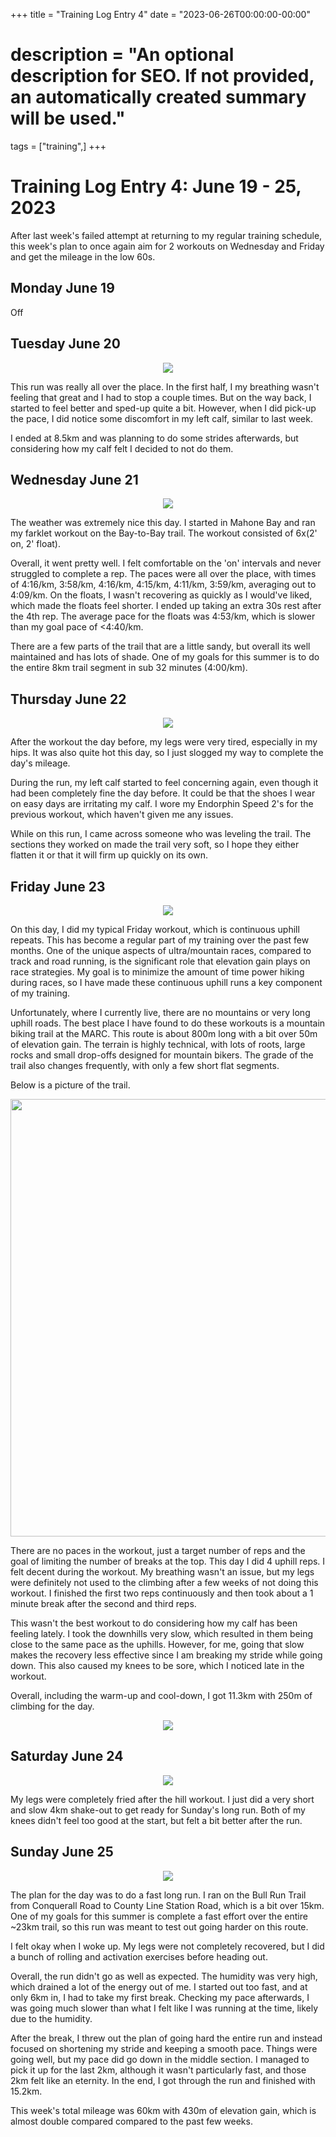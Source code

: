 +++
title = "Training Log Entry 4"
date = "2023-06-26T00:00:00-00:00"
# description = "An optional description for SEO. If not provided, an automatically created summary will be used."
tags = ["training",]
+++


# Training Log Entry 4: June 19 - 25, 2023

After last week's failed attempt at returning to my regular training schedule, this week's plan to once again aim for 2 workouts on Wednesday and Friday and get the mileage in the low 60s.

## Monday June 19

Off

## Tuesday June 20

<div style="text-align:center"><img src="/images/posts/training/2023/4/1.png.webp" /></div>

This run was really all over the place.
In the first half, I my breathing wasn't feeling that great and I had to stop a couple times.
But on the way back, I started to feel better and sped-up quite a bit.
However, when I did pick-up the pace, I did notice some discomfort in my left calf, similar to last week.

I ended at 8.5km and was planning to do some strides afterwards, but considering how my calf felt I decided to not do them.


## Wednesday June 21

<div style="text-align:center"><img src="/images/posts/training/2023/4/2.png.webp" /></div>

The weather was extremely nice this day.
I started in Mahone Bay and ran my farklet workout on the Bay-to-Bay trail.
The workout consisted of 6x(2' on, 2' float).

Overall, it went pretty well.
I felt comfortable on the 'on' intervals and never struggled to complete a rep.
The paces were all over the place, with times of 4:16/km, 3:58/km, 4:16/km, 4:15/km, 4:11/km, 3:59/km, averaging out to 4:09/km.
On the floats, I wasn't recovering as quickly as I would've liked, which made the floats feel shorter.
I ended up taking an extra 30s rest after the 4th rep.
The average pace for the floats was 4:53/km, which is slower than my goal pace of <4:40/km.

There are a few parts of the trail that are a little sandy, but overall its well maintained and has lots of shade.
One of my goals for this summer is to do the entire 8km trail segment in sub 32 minutes (4:00/km).

## Thursday June 22

<div style="text-align:center"><img src="/images/posts/training/2023/4/3.png.webp" /></div>

After the workout the day before, my legs were very tired, especially in my hips.
It was also quite hot this day, so I just slogged my way to complete the day's mileage.

During the run, my left calf started to feel concerning again, even though it had been completely fine the day before.
It could be that the shoes I wear on easy days are irritating my calf.
I wore my Endorphin Speed 2's for the previous workout, which haven't given me any issues.

While on this run, I came across someone who was leveling the trail.
The sections they worked on made the trail very soft, so I hope they either flatten it or that it will firm up quickly on its own.

## Friday June 23

<div style="text-align:center"><img src="/images/posts/training/2023/4/4.png.webp" /></div>

On this day, I did my typical Friday workout, which is continuous uphill repeats.
This has become a regular part of my training over the past few months.
One of the unique aspects of ultra/mountain races, compared to track and road running, is the significant role that elevation gain plays on race strategies.
My goal is to minimize the amount of time power hiking during races, so I have made these continuous uphill runs a key component of my training.

Unfortunately, where I currently live, there are no mountains or very long uphill roads.
The best place I have found to do these workouts is a mountain biking trail at the MARC.
This route is about 800m long with a bit over 50m of elevation gain.
The terrain is highly technical, with lots of roots, large rocks and small drop-offs designed for mountain bikers.
The grade of the trail also changes frequently, with only a few short flat segments.

Below is a picture of the trail.

<div style="text-align:center"><img src="/images/gallery/2023/9.jpg.webp" height="700"></div>

There are no paces in the workout, just a target number of reps and the goal of limiting the number of breaks at the top.
This day I did 4 uphill reps.
I felt decent during the workout.
My breathing wasn't an issue, but my legs were definitely not used to the climbing after a few weeks of not doing this workout.
I finished the first two reps continuously and then took about a 1 minute break after the second and third reps.

This wasn't the best workout to do considering how my calf has been feeling lately.
I took the downhills very slow, which resulted in them being close to the same pace as the uphills.
However, for me, going that slow makes the recovery less effective since I am breaking my stride while going down.
This also caused my knees to be sore, which I noticed late in the workout.

Overall, including the warm-up and cool-down, I got 11.3km with 250m of climbing for the day.

<div style="text-align:center"><img src="/images/gallery/2023/8.jpg.webp"></div>

## Saturday June 24

<div style="text-align:center"><img src="/images/posts/training/2023/4/5.png.webp" /></div>

My legs were completely fried after the hill workout.
I just did a very short and slow 4km shake-out to get ready for Sunday's long run.
Both of my knees didn't feel too good at the start, but felt a bit better after the run. 

## Sunday June 25

<div style="text-align:center"><img src="/images/posts/training/2023/4/6.png.webp" /></div>

The plan for the day was to do a fast long run.
I ran on the Bull Run Trail from Conquerall Road to County Line Station Road, which is a bit over 15km.
One of my goals for this summer is complete a fast effort over the entire ~23km trail, so this run was meant to test out going harder on this route.

I felt okay when I woke up.
My legs were not completely recovered, but I did a bunch of rolling and activation exercises before heading out.

Overall, the run didn't go as well as expected.
The humidity was very high, which drained a lot of the energy out of me.
I started out too fast, and at only 6km in, I had to take my first break.
Checking my pace afterwards, I was going much slower than what I felt like I was running at the time, likely due to the humidity.

After the break, I threw out the plan of going hard the entire run and instead focused on shortening my stride and keeping a smooth pace.
Things were going well, but my pace did go down in the middle section.
I managed to pick it up for the last 2km, although it wasn't particularly fast, and those 2km felt like an eternity.
In the end, I got through the run and finished with 15.2km.

This week's total mileage was 60km with 430m of elevation gain, which is almost double compared compared to the past few weeks.





